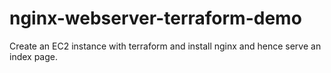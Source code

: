 # nginx-webserver-terraform-demo
Create an EC2 instance with terraform and install nginx and hence serve an index page.
